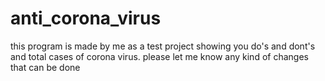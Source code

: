 # anti_corona_virus
this program is made by me as a test project showing you do's and dont's and total cases of corona virus. please let me know any kind of changes that can be done
